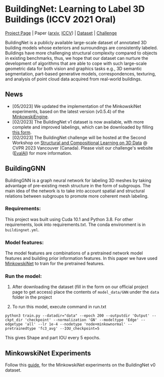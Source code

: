 # BuildingNet: Learning to Label 3D Buildings (ICCV 2021 Oral)

[Project Page](https://buildingnet.org/) | Paper ([arxiv](https://arxiv.org/abs/2110.04955), 
[ICCV](https://openaccess.thecvf.com/content/ICCV2021/html/Selvaraju_BuildingNet_Learning_To_Label_3D_Buildings_ICCV_2021_paper.html)) 
| [Dataset](https://forms.gle/jFQpoRzRkrTCaTzX8) | [Challenge](https://eval.ai/web/challenges/challenge-page/1938/overview) 

BuildingNet is a publicly available large-scale dataset of annotated 3D building models whose exteriors and surroundings 
are consistently labeled. Buildings have more challenging structural complexity compared to objects in existing benchmarks, 
thus, we hope that our dataset can nurture the development of algorithms that are able to cope with such large-scale geometric 
data for both vision and graphics tasks e.g., 3D semantic segmentation, part-based generative models, correspondences, texturing, 
and analysis of point cloud data acquired from real-world buildings.

## News
* [05/2023] We updated the implementation of the MinkowskiNet experiments, based on the latest version (v0.5.4) of the 
[MinkowskiEngine](https://github.com/NVIDIA/MinkowskiEngine/tree/v0.5.4).
* [02/2023] The BuildingNet v1 dataset is now available, with more complete and improved labelings, which can be downloaded 
by filling [this form](https://forms.gle/jFQpoRzRkrTCaTzX8).
* [02/2023] The BuildingNet challenge will be hosted at the Second Workshop on 
[Structural and Compositional Learning on 3D Data](https://struco3d.github.io/cvpr2023/) @ CVPR 2023 Vancouver (Canada).
Please visit our challenge's website ([EvalAI](https://eval.ai/web/challenges/challenge-page/1938/overview)) for more information.

## BuildingGNN

BuildingGNN is a graph neural network for labeling 3D meshes by taking advantage of pre-existing mesh structure
in the form of subgroups. The main idea of the network is to take into account spatial and structural relations between
subgroups to promote more coherent mesh labeling.

### Requirements:
This project was built using Cuda 10.1 and Python 3.8. For other requirements, look into requirements.txt. The conda 
environment is in `buildingnet.yml`.

### Model features:
The model features are combinations of a pretrained network model features and building prior information features.
In this paper we have used [MinkowskiNet](https://arxiv.org/abs/1904.08755) to train for the pretrained features.

### Run the model:

1. After downloading the dataset (fill in the form on our official project page to get access) place the contents of ```model_data/GNN``` 
under the ```data``` folder in the project

2. To run this model, execute command in run.txt
```
python3 train.py --datadir="data" --epoch 200 --outputdir 'Output' --ckpt_dir 'checkpoint' --normalization 'GN' --modeltype 'Edge' --edgetype 'all' --lr 1e-4 --nodetype 'node+minkownormal' --pretrainedtype 'fc3_avg' --IOU_checkpoint=5
```
This gives Shape and part IOU every 5 epochs.

## MinkowskiNet Experiments
Follow this [guide](MinkowskiNet/README.md), for the MinkowskiNet experiments on the BuildingNet v0 dataset.

